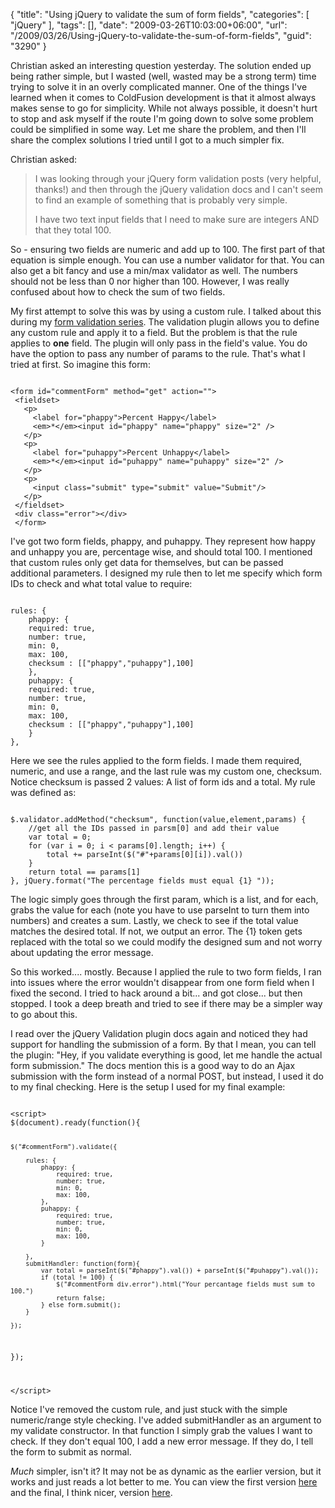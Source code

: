 {
	"title": "Using jQuery to validate the sum of form fields",
	"categories": [
		"jQuery"
	],
	"tags": [],
	"date": "2009-03-26T10:03:00+06:00",
	"url": "/2009/03/26/Using-jQuery-to-validate-the-sum-of-form-fields",
	"guid": "3290"
}

Christian asked an interesting question yesterday. The solution ended up being rather simple, but I wasted (well, wasted may be a strong term) time trying to solve it in an overly complicated manner. One of the things I've learned when it comes to ColdFusion development is that it almost always makes sense to go for simplicity. While not always possible, it doesn't hurt to stop and ask myself if the route I'm going down to solve some problem could be simplified in some way. Let me share the problem, and then I'll share the complex solutions I tried until I got to a much simpler fix.

Christian asked:

<blockquote>
<p>
I was looking through your jQuery form validation posts (very helpful, thanks!) and then through the jQuery validation docs and I can't seem to find an example of something that is probably very simple.
</p>
<p>
I have two text input fields that I need to make sure are integers AND that they total 100.
</p>
</blockquote>
<!--more-->
So - ensuring two fields are numeric and add up to 100. The first part of that equation is simple enough. You can use a number validator for that. You can also get a bit fancy and use a min/max validator as well. The numbers should not be less than 0 nor higher than 100. However, I was really confused about how to check the sum of two fields. 

My first attempt to solve this was by using a custom rule. I talked about this during my <a href="http://www.raymondcamden.com/index.cfm/2009/2/10/An-Introduction-to-jQuery-and-Form-Validation-2">form validation series</a>. The validation plugin allows you to define any custom rule and apply it to a field. But the problem is that the rule applies to <b>one</b> field. The plugin will only pass in the field's value. You do have the option to pass any number of params to the rule. That's what I tried at first. So imagine this form:

<code>
&lt;form id="commentForm" method="get" action=""&gt;
 &lt;fieldset&gt;
   &lt;p&gt;
     &lt;label for="phappy"&gt;Percent Happy&lt;/label&gt;
     &lt;em&gt;*&lt;/em&gt;&lt;input id="phappy" name="phappy" size="2" /&gt;
   &lt;/p&gt;
   &lt;p&gt;
     &lt;label for="puhappy"&gt;Percent Unhappy&lt;/label&gt;
     &lt;em&gt;*&lt;/em&gt;&lt;input id="puhappy" name="puhappy" size="2" /&gt;
   &lt;/p&gt;
   &lt;p&gt;
     &lt;input class="submit" type="submit" value="Submit"/&gt;
   &lt;/p&gt;
 &lt;/fieldset&gt;
 &lt;div class="error"&gt;&lt;/div&gt;
 &lt;/form&gt;
</code>

I've got two form fields, phappy, and puhappy. They represent how happy and unhappy you are, percentage wise, and should total 100. I mentioned that custom rules only get data for themselves, but can be passed additional parameters. I designed my rule then to let me specify which form IDs to check and what total value to require:

<code>
rules: {
	phappy: {
	required: true,
	number: true,
	min: 0,
	max: 100,
	checksum : [["phappy","puhappy"],100]
	},
	puhappy: {
	required: true,
	number: true,
	min: 0,
	max: 100,
	checksum : [["phappy","puhappy"],100]
	}
},
</code>

Here we see the rules applied to the form fields. I made them required, numeric, and use a range, and the last rule was my custom one, checksum. Notice checksum is passed 2 values: A list of form ids and a total. My rule was defined as:

<code>
$.validator.addMethod("checksum", function(value,element,params) {
	//get all the IDs passed in parsm[0] and add their value
	var total = 0;
	for (var i = 0; i &lt; params[0].length; i++) {
		total += parseInt($("#"+params[0][i]).val())
	}
	return total == params[1]
}, jQuery.format("The percentage fields must equal {1} "));
</code>

The logic simply goes through the first param, which is a list, and for each, grabs the value for each (note you have to use parseInt to turn them into numbers) and creates a sum. Lastly, we check to see if the total value matches the desired total. If not, we output an error. The {1} token gets replaced with the total so we could modify the designed sum and not worry about updating the error message.

So this worked.... mostly. Because I applied the rule to two form fields, I ran into issues where the error wouldn't disappear from one form field when I fixed the second. I tried to hack around a bit... and got close... but then stopped. I took a deep breath and tried to see if there may be a simpler way to go about this. 

I read over the jQuery Validation plugin docs again and noticed they had support for handling the submission of a form. By that I mean, you can tell the plugin: "Hey, if you validate everything is good, let me handle the actual form submission." The docs mention this is a good way to do an Ajax submission with the form instead of a normal POST, but instead, I used it do to my final checking. Here is the setup I used for my final example:

<code>
&lt;script&gt;
$(document).ready(function(){

    $("#commentForm").validate({
    
	    rules: {
			phappy: {
				required: true,
				number: true,
				min: 0,
				max: 100,
			},
			puhappy: {
				required: true,
				number: true,
				min: 0,
				max: 100,
			}

	    },
		submitHandler: function(form){
			var total = parseInt($("#phappy").val()) + parseInt($("#puhappy").val()); 
			if (total != 100) {
				$("#commentForm div.error").html("Your percantage fields must sum to 100.")
				return false;
			} else form.submit();
		}
    
    });
});

&lt;/script&gt;
</code>

Notice I've removed the custom rule, and just stuck with the simple numeric/range style checking. I've added submitHandler as an argument to my validate constructor. In that function I simply grab the values I want to check. If they don't equal 100, I add a new error message. If they do, I tell the form to submit as normal.

<i>Much</i> simpler, isn't it? It may not be as dynamic as the earlier version, but it works and just reads a lot better to me. You can view the first version <a href="http://www.coldfusionjedi.com/demos/cv/cv.html">here</a> and the final, I think nicer, version <a href="http://www.coldfusionjedi.com/demos/cv/cv2.html">here</a>.